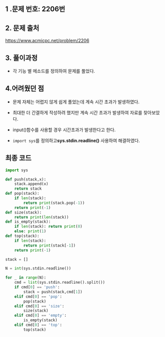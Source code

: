 ## 1 .문제 번호: 2206번

## 2. 문제 출처
https://www.acmicpc.net/problem/2206
## 3. 풀이과정

- 각 기능 별 메소드를 정의하여 문제를 풀었다.

## 4.어려웠던 점

- 문제 자체는 어렵지 않게 쉽게 풀었는데 계속 시간 초과가 발생하였다.

- 최대한 더 간결하게 작성하려 했지만 계속 시간 초과가 발생하여 자료를 찾아보았다.
- input()함수를 사용할 경우 시간초과가 발생한다고 한다.
- `import sys`를 정의하고**sys.stdin.readline()** 사용하여 해결하였다.

## 최종 코드

```python
import sys

def push(stack,x):
    stack.append(x)
    return stack
def pop(stack):
    if len(stack):
        return print(stack.pop(-1))
    return print(-1)
def size(stack):
    return print(len(stack))
def is_empty(stack):
    if len(stack): return print(0)
    else: print(1)
def top(stack):
    if len(stack):
        return print(stack[-1])
    return print(-1)

stack = []

N = int(sys.stdin.readline())

for _ in range(N):
    cmd = list(sys.stdin.readline().split())
    if cmd[0] == 'push':
        stack = push(stack,cmd[1])
    elif cmd[0] == 'pop':
        pop(stack)
    elif cmd[0] == 'size':
        size(stack)
    elif cmd[0] == 'empty':
        is_empty(stack)
    elif cmd[0] == 'top':
        top(stack)
```

